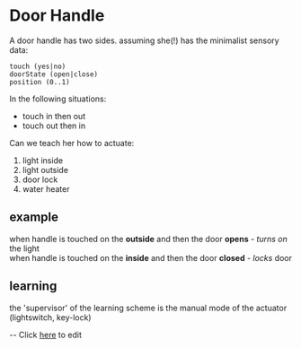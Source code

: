 Door Handle
=========== 

A door handle has two sides.
assuming she(!) has the minimalist sensory data:
    
    touch (yes|no)
    doorState (open|close)
    position (0..1)

<script>
/*
DoorHandle{
isTouch : boolean //(yes|no)
doorState : boolean (open|close)
position : float // (0..1)
// we can add more sensors to this list like: pressure on handle, light sensor, etc.
*/
</script>

In the following situations:

* touch in then out
* touch out then in

<script>
/*
this can be like a state machine, or time based
*/
</script>


Can we teach her how to actuate: 

1. light inside
2. light outside
3. door lock
4. water heater

example
--
when handle is touched on the **outside** and then the door **opens** - *turns on* the light<br/>
when handle is touched on the **inside** and then the door **closed** - *locks* door

learning
--
the 'supervisor' of the learning scheme is the manual mode of the actuator (lightswitch, key-lock)

--
Click [here](http://prose.io/#eranws/behavior/edit/gh-pages/behavior.md) to edit
